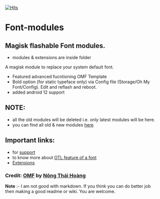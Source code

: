 [![Hits](https://hits.seeyoufarm.com/api/count/incr/badge.svg?url=https%3A%2F%2Fgithub.com%2Fkhirendra03%2FFont-modules&count_bg=%2342B8CF&title_bg=%23505A58&icon=postwoman.svg&icon_color=%239AF2E9&title=Visitors&edge_flat=false)](https://hits.seeyoufarm.com)

# Font-modules 
## Magisk flashable Font modules.

- modules & extensions are inside folder

A magisk module to replace your system default font.
- Featured advanced fucntioning OMF Template
- Bold option (for static typeface only) via Config file (Storage/Oh My Font/Config). Edit and reflash and reboot.
- added android 12 support

## NOTE:
- all the old modules will be deleted i.e. only latest modules will be here.
- you can find all old & new modules [here](https://sourceforge.net/projects/font-modules/files/)

## Important links:
- for [support](https://t.me/MFFMDisc)
- to know more about [OTL feature of a font](https://t.me/marcellasne_zero)
- [Extensions](https://gitlab.com/nongthaihoang/oh_my_font#extensions)

### Credit: [OMF](https://gitlab.com/nongthaihoang/oh_my_font) by [Nông Thái Hoàng](https://gitlab.com/nongthaihoang)

**Note** :- I am not good with markdown. If you think you can do better job then making a good readme or wiki. You are welcome. 
